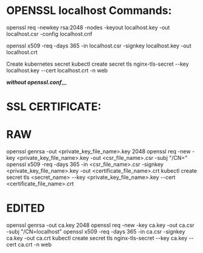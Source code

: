 # OPENSSL localhost Commands:

openssl req -newkey rsa:2048 -nodes -keyout localhost.key -out localhost.csr -config localhost.cnf

openssl x509 -req -days 365 -in localhost.csr -signkey localhost.key -out localhost.crt

Create kubernetes secret
kubectl create secret tls nginx-tls-secret  --key localhost.key --cert localhost.crt -n web


_________________________________without openssl.conf___________________________________
# SSL CERTIFICATE:
# RAW
openssl genrsa -out <private_key_file_name>.key 2048
openssl req -new -key <private_key_file_name>.key -out <csr_file_name>.csr -subj "/CN=<hostname>"
openssl x509 -req -days 365 -in <csr_file_name>.csr -signkey <private_key_file_name>.key -out <certificate_file_name>.crt
kubectl create secret tls <secret_name> --key <private_key_file_name>.key --cert <certificate_file_name>.crt
# EDITED
openssl genrsa -out ca.key 2048
openssl req -new -key ca.key -out ca.csr -subj "/CN=localhost"
openssl x509 -req -days 365 -in ca.csr -signkey ca.key -out ca.crt
kubectl create secret tls nginx-tls-secret  --key ca.key --cert ca.crt -n web